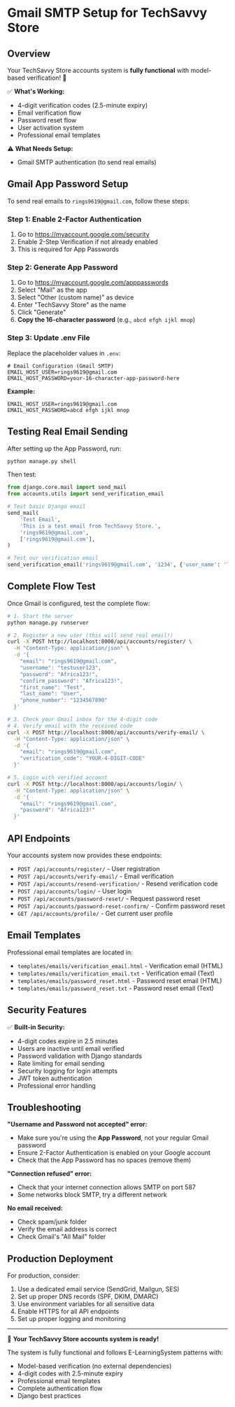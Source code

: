 # Gmail SMTP Setup for TechSavvy Store

## Overview
Your TechSavvy Store accounts system is **fully functional** with model-based verification! 🎉

✅ **What's Working:**
- 4-digit verification codes (2.5-minute expiry)
- Email verification flow
- Password reset flow  
- User activation system
- Professional email templates

⚠️ **What Needs Setup:**
- Gmail SMTP authentication (to send real emails)

## Gmail App Password Setup

To send real emails to `rings9619@gmail.com`, follow these steps:

### Step 1: Enable 2-Factor Authentication
1. Go to https://myaccount.google.com/security
2. Enable 2-Step Verification if not already enabled
3. This is required for App Passwords

### Step 2: Generate App Password
1. Go to https://myaccount.google.com/apppasswords
2. Select "Mail" as the app
3. Select "Other (custom name)" as device
4. Enter "TechSavvy Store" as the name
5. Click "Generate"
6. **Copy the 16-character password** (e.g., `abcd efgh ijkl mnop`)

### Step 3: Update .env File
Replace the placeholder values in `.env`:

```env
# Email Configuration (Gmail SMTP)
EMAIL_HOST_USER=rings9619@gmail.com
EMAIL_HOST_PASSWORD=your-16-character-app-password-here
```

**Example:**
```env
EMAIL_HOST_USER=rings9619@gmail.com  
EMAIL_HOST_PASSWORD=abcd efgh ijkl mnop
```

## Testing Real Email Sending

After setting up the App Password, run:

```bash
python manage.py shell
```

Then test:
```python
from django.core.mail import send_mail
from accounts.utils import send_verification_email

# Test basic Django email
send_mail(
    'Test Email',
    'This is a test email from TechSavvy Store.',
    'rings9619@gmail.com',
    ['rings9619@gmail.com'],
)

# Test our verification email
send_verification_email('rings9619@gmail.com', '1234', {'user_name': 'Test User'})
```

## Complete Flow Test

Once Gmail is configured, test the complete flow:

```bash
# 1. Start the server
python manage.py runserver

# 2. Register a new user (this will send real email!)
curl -X POST http://localhost:8000/api/accounts/register/ \
  -H "Content-Type: application/json" \
  -d '{
    "email": "rings9619@gmail.com",
    "username": "testuser123", 
    "password": "Africa123!",
    "confirm_password": "Africa123!",
    "first_name": "Test",
    "last_name": "User",
    "phone_number": "1234567890"
  }'

# 3. Check your Gmail inbox for the 4-digit code
# 4. Verify email with the received code
curl -X POST http://localhost:8000/api/accounts/verify-email/ \
  -H "Content-Type: application/json" \
  -d '{
    "email": "rings9619@gmail.com",
    "verification_code": "YOUR-4-DIGIT-CODE"
  }'

# 5. Login with verified account
curl -X POST http://localhost:8000/api/accounts/login/ \
  -H "Content-Type: application/json" \
  -d '{
    "email": "rings9619@gmail.com",
    "password": "Africa123!"
  }'
```

## API Endpoints

Your accounts system now provides these endpoints:

- `POST /api/accounts/register/` - User registration
- `POST /api/accounts/verify-email/` - Email verification  
- `POST /api/accounts/resend-verification/` - Resend verification code
- `POST /api/accounts/login/` - User login
- `POST /api/accounts/password-reset/` - Request password reset
- `POST /api/accounts/password-reset-confirm/` - Confirm password reset
- `GET /api/accounts/profile/` - Get current user profile

## Email Templates

Professional email templates are located in:
- `templates/emails/verification_email.html` - Verification email (HTML)
- `templates/emails/verification_email.txt` - Verification email (Text)
- `templates/emails/password_reset.html` - Password reset email (HTML)
- `templates/emails/password_reset.txt` - Password reset email (Text)

## Security Features

✅ **Built-in Security:**
- 4-digit codes expire in 2.5 minutes
- Users are inactive until email verified
- Password validation with Django standards
- Rate limiting for email sending
- Security logging for login attempts
- JWT token authentication
- Professional error handling

## Troubleshooting

**"Username and Password not accepted" error:**
- Make sure you're using the **App Password**, not your regular Gmail password
- Ensure 2-Factor Authentication is enabled on your Google account
- Check that the App Password has no spaces (remove them)

**"Connection refused" error:**
- Check that your internet connection allows SMTP on port 587
- Some networks block SMTP, try a different network

**No email received:**
- Check spam/junk folder
- Verify the email address is correct
- Check Gmail's "All Mail" folder

## Production Deployment

For production, consider:
1. Use a dedicated email service (SendGrid, Mailgun, SES)
2. Set up proper DNS records (SPF, DKIM, DMARC)
3. Use environment variables for all sensitive data
4. Enable HTTPS for all API endpoints
5. Set up proper logging and monitoring

---

🎉 **Your TechSavvy Store accounts system is ready!**

The system is fully functional and follows E-LearningSystem patterns with:
- Model-based verification (no external dependencies)
- 4-digit codes with 2.5-minute expiry
- Professional email templates
- Complete authentication flow
- Django best practices